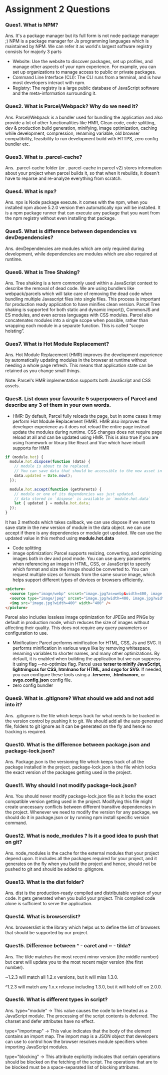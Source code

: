 # Assignment 2 Questions

### Ques1. What is NPM?
Ans. It's a package manager but its full form is not node package manager ;) NPM is a package manager for Js programming languages which is maintained by NPM.
We can refer it as world's largest software registry consists for majorly 3 parts
* Website: Use the website to discover packages, set up profiles, and manage other aspects of your npm experience. For example, you can set up organizations to manage access to public or private packages.
* Command Line Interface (CLI): The CLI runs from a terminal, and is how most developers interact with npm.
* Registry: The registry is a large public database of JavaScript software and the meta-information surrounding it.

### Ques2. What is Parcel/Webpack? Why do we need it?
Ans. Parcel/Webpack is a bundler used for bundling the application and also provide a lot of 
other functionalities like HMR, Clean code, code splitting, dev & production build generation, minifying, image optimization, 
caching while development, compression, renaming variable, old browser compatibility, feasibility to run development build with HTTPS,
zero config bundler etc.

### Ques3. What is .parcel-cache?
Ans. .parcel-cache folder (or . parcel-cache in parcel v2) stores information about your project when parcel builds it, so that when it rebuilds, 
it doesn't have to reparse and re-analyze everything from scratch.

### Ques4. What is npx?
Ans. npx is Node package execute. it comes with the npm, when you installed npm above 5.2.0 version then automatically npx will be installed. 
It is a npm package runner that can execute any package that you want from the npm registry without even installing that package.

### Ques5. What is difference between dependencies vs devDependencies?
Ans. devDependencies are modules which are only required during development, while dependencies are modules which are also required at runtime.

### Ques6. What is Tree Shaking?
Ans. Tree shaking is a term commonly used within a JavaScript context to describe the removal of dead code.
We are using bundlers like webpack/parcels which will take care of removing the dead code when bundling multiple Javascript files into single files. 
This process is important for production ready application to have minifies clean version.
Parcel Tree shaking is supported for both static and dynamic import(), CommonJS and ES modules, and even across languages with CSS modules.
Parcel also concatenates modules into a single scope when possible, rather than wrapping each module in a separate function. This is called “scope hoisting”.

### Ques7. What is Hot Module Replacement?
Ans. Hot Module Replacement (HMR) improves the development experience by automatically updating modules in the browser at runtime without needing a whole page refresh. 
This means that application state can be retained as you change small things. 

Note: Parcel's HMR implementation supports both JavaScript and CSS assets.


### Ques8. List down your favourite 5 superpowers of Parcel and describe any 3 of them in your own words.

* HMR: By default, Parcel fully reloads the page, but in some cases it may perform Hot Module Replacement (HMR). 
HMR also improves the developer experience as it does not reload the entire page instead update the modules during runtime.
CSS changes does not require page reload at all and can be updated using HMR. This is also true if you are using framework or library like React and Vue which have inbuilt supports for HMR
```js
if (module.hot) {
  module.hot.dispose(function (data) {
    // module is about to be replaced.
    // You can save data that should be accessible to the new asset in `data`
    data.updated = Date.now();
  });

  module.hot.accept(function (getParents) {
    // module or one of its dependencies was just updated.
    // data stored in `dispose` is available in `module.hot.data`
    let { updated } = module.hot.data;
  });
}
```
It has 2 methods which takes callback, we can use dispose if we want to save state in the new version of module in the data object.
we can use accept if there is any dependencies or module got updated. We can use the updated value in this method using **module.hot.data**

* Code splitting
* image optimization: Parcel supports resizing, converting, and optimizing images both in dev and prod mode. You can use query parameters when referencing an image in HTML, CSS, or JavaScript to specify which format and size the image should be converted to. You can request multiple sizes or formats from the same source image, which helps support different types of devices or browsers efficiently.
```html
<picture>
  <source type="image/webp" srcset="image.jpg?as=webp&width=400, image.jpg?as=webp&width=800 2x">
  <source type="image/jpeg" srcset="image.jpg?width=400, image.jpg?width=800 2x">
  <img src="image.jpg?width=400" width="400" />
</picture>
```
Parcel also includes lossless image optimization for JPEGs and PNGs by default in production mode, which reduces the size of images without affecting their quality. This does not require any query parameters or configuration to use.

* Minification: Parcel performs minification for HTML, CSS, Js and SVG. It performs minification in various ways like by removing whitespace, 
renaming variables to shorter names, and many other optimizations. By default, it is enabled when building the application but we can suppress it using flag --no-optimize flag.
Parcel uses **terser to minify JavaScript, lightningcss for CSS, htmlnano for HTML, and svgo for SVG**. 
If needed, you can configure these tools using a **.terserrc**, **.htmlnanorc**, or **svgo.config.json** config file.
* zero config bundler

### Ques9. What is .gitignore? What should we add and not add into it?
Ans. .gitignore is the file which keeps track for what needs to be tracked in the version control by pushing it to git. 
We should add all the auto generated file, folders to git ignore as it can be generated on the fly and hence no tracking is required.

### Ques10. What is the difference between package.json and package-lock.json?
Ans. Package.json is the versioning file which keeps track of all the package installed in the project. 
package-lock.json is the file which locks the exact version of the packages getting used in the project.

### Ques11. Why should I not modify package-lock.json?
Ans. You should never modify package-lock.json file as it locks the exact compatible version getting used in the project. 
Modifying this file might create unecessary conflicts between different transitive dependencies in the project. Whenever we need to modify the version for any package, we should do it in package.json or by running npm install specific version command.

### Ques12. What is node_modules ? Is it a good idea to push that on git?
Ans. node_modules is the cache for the external modules that your project depend upon. It includes all the packages required for your project,
and it generates on the fly when you build the project and hence, should not be pushed to git and should be added to .gitignore.


### Ques13. What is the dist folder?
Ans. dist is the production-ready compiled and distributable version of your code. It gets generated when you build your project. 
This compiled code alone is sufficient to serve the application.

### Ques14. What is browserslist?
Ans. browserslist is the library which helps us to define the list of browsers that should be supported by our project.

### Ques15. Difference between ^ - caret and ~ - tilda?
Ans. The tilde matches the most recent minor version (the middle number) but caret will update you to the most recent major version (the first number).

~1.2.3 will match all 1.2.x versions, but it will miss 1.3.0.

^1.2.3 will match any 1.x.x release including 1.3.0, but it will hold off on 2.0.0.

### Ques16. What is different types in script?
Ans. type="module" -> This value causes the code to be treated as a JavaScript module. The processing of the script contents is deferred. The charset and defer attributes have no effect. 

type="importmap" -> This value indicates that the body of the element contains an import map. The import map is a JSON object that developers can use to control how the browser resolves module specifiers when importing JavaScript modules.

type="blocking" -> This attribute explicitly indicates that certain operations should be blocked on the fetching of the script. The operations that are to be blocked must be a space-separated list of blocking attributes.
